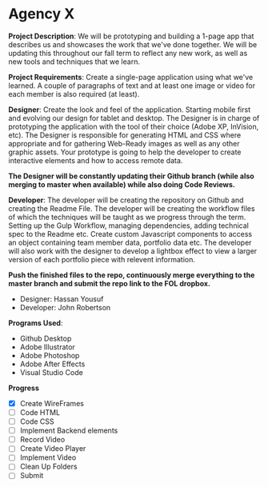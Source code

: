 # Agency X

**Project Description**: We will be prototyping and building a 1-page app that describes us and showcases the work that we've done together. We will be updating this throughout our fall term to reflect any new work, as well as new tools and techniques that we learn.

**Project Requirements**: Create a single-page application using what we've learned. A couple of paragraphs of text and at least one image or video for each member is also required (at least).

**Designer**: Create the look and feel of the application. Starting mobile first and evolving our design for tablet and desktop. The Designer is in charge of prototyping the application with the tool of their choice (Adobe XP, InVision, etc). The Designer  is responsible for generating HTML and CSS where appropriate and for gathering Web-Ready images as well as any other graphic assets. Your prototype is going to help the developer to create interactive elements and how to access remote data.

**The Designer will be constantly updating their Github branch (while also merging to master when available) while also doing Code Reviews.**

**Developer**: The developer will be creating the repository on Github and creating the Readme File. The developer will be creating the workflow files of which the techniques will be taught as we progress through the term. Setting up the Gulp Workflow, managing dependencies, adding technical spec to the Readme etc. Create custom Javascript components to access an object containing team member data, portfolio data etc. The developer will also work with the designer to develop a lightbox effect to view a larger version of each portfolio piece with relevent information.

**Push the finished files to the repo, continuously merge everything to the master branch and submit the repo link to the FOL dropbox.**

- Designer: Hassan Yousuf
- Developer: John Robertson

**Programs Used**: 

- Github Desktop
- Adobe Illustrator
- Adobe Photoshop
- Adobe After Effects
- Visual Studio Code

**Progress**

- [x] Create WireFrames
- [ ] Code HTML
- [ ] Code CSS
- [ ] Implement Backend elements
- [ ] Record Video
- [ ] Create Video Player
- [ ] Implement Video
- [ ] Clean Up Folders
- [ ] Submit
